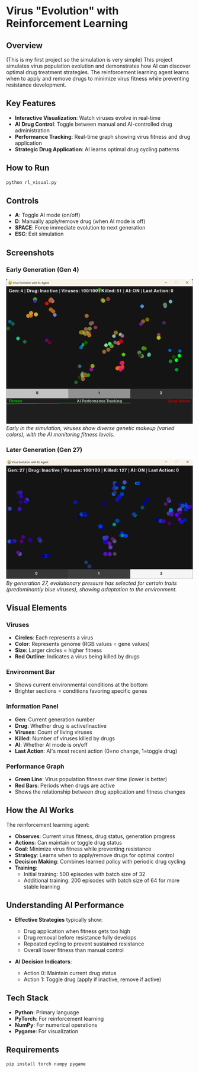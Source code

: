 # Virus "Evolution" with Reinforcement Learning 

## Overview
(This is my first project so the simulation is very simple)
This project simulates virus population evolution and demonstrates how AI can discover optimal drug treatment strategies. The reinforcement learning agent learns when to apply and remove drugs to minimize virus fitness while preventing resistance development.

## Key Features

- **Interactive Visualization**: Watch viruses evolve in real-time
- **AI Drug Control**: Toggle between manual and AI-controlled drug administration
- **Performance Tracking**: Real-time graph showing virus fitness and drug application
- **Strategic Drug Application**: AI learns optimal drug cycling patterns

## How to Run

```bash
python rl_visual.py
```

## Controls

- **A**: Toggle AI mode (on/off)
- **D**: Manually apply/remove drug (when AI mode is off)
- **SPACE**: Force immediate evolution to next generation
- **ESC**: Exit simulation

## Screenshots

### Early Generation (Gen 4)
![Simulation at Generation 4](images/simulation_generation4.png)
*Early in the simulation, viruses show diverse genetic makeup (varied colors), with the AI monitoring fitness levels.*

### Later Generation (Gen 27)
![Simulation at Generation 27](images/simulation_generation27.png)
*By generation 27, evolutionary pressure has selected for certain traits (predominantly blue viruses), showing adaptation to the environment.*

## Visual Elements

### Viruses
- **Circles**: Each represents a virus
- **Color**: Represents genome (RGB values = gene values)
- **Size**: Larger circles = higher fitness
- **Red Outline**: Indicates a virus being killed by drugs

### Environment Bar
- Shows current environmental conditions at the bottom
- Brighter sections = conditions favoring specific genes

### Information Panel
- **Gen**: Current generation number
- **Drug**: Whether drug is active/inactive
- **Viruses**: Count of living viruses
- **Killed**: Number of viruses killed by drugs
- **AI**: Whether AI mode is on/off
- **Last Action**: AI's most recent action (0=no change, 1=toggle drug)

### Performance Graph
- **Green Line**: Virus population fitness over time (lower is better)
- **Red Bars**: Periods when drugs are active
- Shows the relationship between drug application and fitness changes

## How the AI Works

The reinforcement learning agent:

- **Observes**: Current virus fitness, drug status, generation progress
- **Actions**: Can maintain or toggle drug status
- **Goal**: Minimize virus fitness while preventing resistance
- **Strategy**: Learns when to apply/remove drugs for optimal control
- **Decision Making**: Combines learned policy with periodic drug cycling
- **Training**: 
  - Initial training: 500 episodes with batch size of 32
  - Additional training: 200 episodes with batch size of 64 for more stable learning

## Understanding AI Performance

- **Effective Strategies** typically show:
  - Drug application when fitness gets too high
  - Drug removal before resistance fully develops
  - Repeated cycling to prevent sustained resistance
  - Overall lower fitness than manual control

- **AI Decision Indicators**:
  - Action 0: Maintain current drug status
  - Action 1: Toggle drug (apply if inactive, remove if active)

## Tech Stack

- **Python**: Primary language 
- **PyTorch**: For reinforcement learning
- **NumPy**: For numerical operations
- **Pygame**: For visualization

## Requirements

```bash
pip install torch numpy pygame
